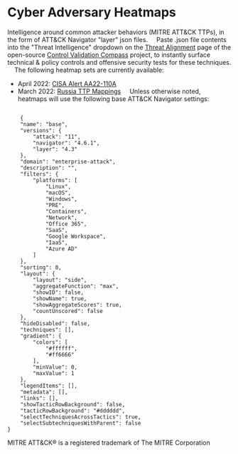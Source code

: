 # Cyber Adversary Heatmaps
Intelligence around common attacker behaviors (MITRE ATT&amp;CK TTPs), in the form of ATT&amp;CK Navigator "layer" json files.
&nbsp;
&nbsp;
Paste .json file contents into the "Threat Intelligence" dropdown on the [Threat Alignment](https://controlcompass.github.io/risk) page of the open-source [Control Validation Compass](https://controlcompass.github.io/) project, to instantly surface technical & policy controls and offensive security tests for these techniques.
&nbsp;
&nbsp;
The following heatmap sets are currently available:
&nbsp;
&nbsp;
* April 2022: [CISA Alert AA22-110A]()
* March 2022: [Russia TTP Mappings](https://github.com/tropChaud/Russia-TTP-Mappings)
&nbsp;
&nbsp;
Unless otherwise noted, heatmaps will use the following base ATT&CK Navigator settings:

<code>
	{
	"name": "base",
	"versions": {
		"attack": "11",
		"navigator": "4.6.1",
		"layer": "4.3"
	},
	"domain": "enterprise-attack",
	"description": "",
	"filters": {
		"platforms": [
			"Linux",
			"macOS",
			"Windows",
			"PRE",
			"Containers",
			"Network",
			"Office 365",
			"SaaS",
			"Google Workspace",
			"IaaS",
			"Azure AD"
		]
	},
	"sorting": 0,
	"layout": {
		"layout": "side",
		"aggregateFunction": "max",
		"showID": false,
		"showName": true,
		"showAggregateScores": true,
		"countUnscored": false
	},
	"hideDisabled": false,
	"techniques": [],
	"gradient": {
		"colors": [
			"#ffffff",
			"#ff6666"
		],
		"minValue": 0,
		"maxValue": 1
	},
	"legendItems": [],
	"metadata": [],
	"links": [],
	"showTacticRowBackground": false,
	"tacticRowBackground": "#dddddd",
	"selectTechniquesAcrossTactics": true,
	"selectSubtechniquesWithParent": false
}
</code>


MITRE ATT&CK® is a registered trademark of The MITRE Corporation
